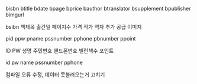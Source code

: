 bisbn
btitle
bdate
bpage
bprice
bauthor
btranslator
bsupplement
bpublisher
bimgurl

bsibn
책제목
출간일
페이지수
가격
작가
역자
추가
공급
이미지

pid
ppw
pname
pssnumber
pphone
pbnumber
ppoint


ID
PW
성명
주민번호
핸드폰번호
빌린책수
포인트



id
pw
name
pssnumber
pphone


컴파일 오류 수정, 데이터 못불러오는거 고치기